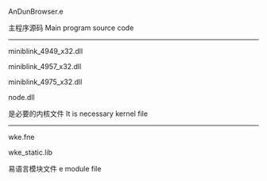AnDunBrowser.e

主程序源码
Main program source code

--------------------------------------

miniblink_4949_x32.dll

miniblink_4957_x32.dll

miniblink_4975_x32.dll

node.dll

是必要的内核文件
It is necessary kernel file

--------------------------------------

wke.fne

wke_static.lib

易语言模块文件
e module file
